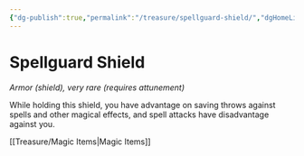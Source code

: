 ```yaml
---
{"dg-publish":true,"permalink":"/treasure/spellguard-shield/","dgHomeLink":false,"dgPassFrontmatter":true}
---
```



# Spellguard Shield

*Armor (shield), very rare (requires attunement)*

While holding this shield, you have advantage on saving throws against spells and other magical effects, and spell attacks have disadvantage against you.


[[Treasure/Magic Items|Magic Items]]
